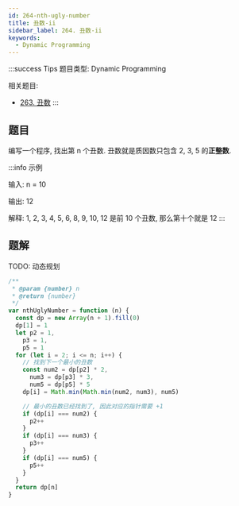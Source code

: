 ```yaml
---
id: 264-nth-ugly-number
title: 丑数-ii
sidebar_label: 264. 丑数-ii
keywords:
  - Dynamic Programming
---
```


:::success Tips
题目类型: Dynamic Programming

相关题目:

- [263. 丑数](/leetcode/easy/263-is-ugly)
:::

## 题目

编写一个程序, 找出第 n 个丑数. 丑数就是质因数只包含 2, 3, 5 的**正整数**.

:::info 示例

输入: n = 10

输出: 12

解释: 1, 2, 3, 4, 5, 6, 8, 9, 10, 12 是前 10 个丑数, 那么第十个就是 12
:::

## 题解

TODO: 动态规划

```ts
/**
 * @param {number} n
 * @return {number}
 */
var nthUglyNumber = function (n) {
  const dp = new Array(n + 1).fill(0)
  dp[1] = 1
  let p2 = 1,
    p3 = 1,
    p5 = 1
  for (let i = 2; i <= n; i++) {
    // 找到下一个最小的丑数
    const num2 = dp[p2] * 2,
      num3 = dp[p3] * 3,
      num5 = dp[p5] * 5
    dp[i] = Math.min(Math.min(num2, num3), num5)

    // 最小的丑数已经找到了, 因此对应的指针需要 +1
    if (dp[i] === num2) {
      p2++
    }
    if (dp[i] === num3) {
      p3++
    }
    if (dp[i] === num5) {
      p5++
    }
  }
  return dp[n]
}
```
